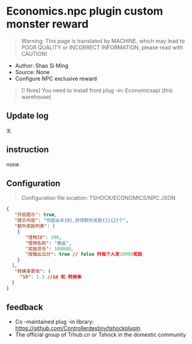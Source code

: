 # Economics.npc plugin custom monster reward

> Warning: This page is translated by MACHINE, which may lead to POOR QUALITY or INCORRECT INFORMATION, please read with CAUTION!


- Author: Shao Si Ming
- Source: None
- Configure NPC exclusive reward

> [! Note]
> You need to install front plug -in: Economicsapi (this warehouse)

## Update log

```
无
```

## instruction

none

## Configuration
> Configuration file location: TSHOCK/ECONOMICS/NPC.JSON
```json
{
   "开启提示": true,
   "提示内容": "你因击杀{0},获得额外奖励{1}{2}个",
   "额外奖励列表": [
    {
       "怪物ID": 390,
       "怪物名称": "猪鲨",
       "奖励货币": 100000,
       "按输出瓜分": true // false 时每个人发10000奖励
    }
  ],
   "转换率更改": {
     "50": 1.3 //id 和 转换率
  }
}
```

## feedback

- Co -maintained plug -in library: https://github.com/Controllerdestiny/tshockplugin
- The official group of Trhub.cn or Tshock in the domestic community